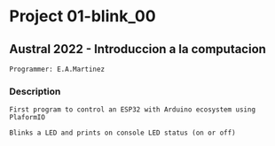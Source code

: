 # Project 01-blink_00


##  Austral 2022 - Introduccion a la computacion 
    
    Programmer: E.A.Martinez

### Description

    First program to control an ESP32 with Arduino ecosystem using PlaformIO

    Blinks a LED and prints on console LED status (on or off)

